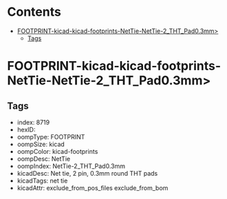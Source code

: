 



Contents
========

* [FOOTPRINT-kicad-kicad-footprints-NetTie-NetTie-2_THT_Pad0.3mm>](#footprint-kicad-kicad-footprints-nettie-nettie-2_tht_pad03mm)
	* [Tags](#tags)

# FOOTPRINT-kicad-kicad-footprints-NetTie-NetTie-2_THT_Pad0.3mm>

## Tags

- index: 8719
- hexID: 
- oompType: FOOTPRINT
- oompSize: kicad
- oompColor: kicad-footprints
- oompDesc: NetTie
- oompIndex: NetTie-2_THT_Pad0.3mm
- kicadDesc: Net tie, 2 pin, 0.3mm round THT pads
- kicadTags: net tie
- kicadAttr: exclude_from_pos_files exclude_from_bom
